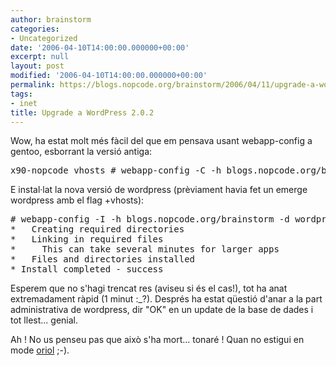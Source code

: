 ```yaml
---
author: brainstorm
categories:
- Uncategorized
date: '2006-04-10T14:00:00.000000+00:00'
excerpt: null
layout: post
modified: '2006-04-10T14:00:00.000000+00:00'
permalink: https://blogs.nopcode.org/brainstorm/2006/04/11/upgrade-a-wordpress-202/
tags:
- inet
title: Upgrade a WordPress 2.0.2
---
```


Wow, ha estat molt més fàcil del que em pensava usant webapp-config a gentoo, esborrant la versió antiga:

<pre>x90-nopcode vhosts # webapp-config -C -h blogs.nopcode.org/brainstorm -d wordpress wordpress 1.5.2</pre>

E instal·lat la nova versió de wordpress (prèviament havia fet un emerge wordpress amb el flag +vhosts):

<pre># webapp-config -I -h blogs.nopcode.org/brainstorm -d wordpress wordpress 2.0.2
*   Creating required directories
*   Linking in required files
*     This can take several minutes for larger apps
*   Files and directories installed
* Install completed - success</pre>

Esperem que no s'hagi trencat res (aviseu si és el cas!), tot ha anat extremadament ràpid (1 minut :_?). Després ha estat qüestió d'anar a la part administrativa de wordpress, dir "OK" en un update de la base de dades i tot llest... genial.

Ah ! No us penseu pas que això s'ha mort... tonaré ! Quan no estigui en mode [oriol][1] ;-).

 [1]: http://oriol.joor.net/blog/?item=resumint